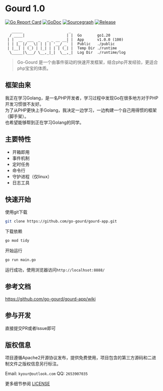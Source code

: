 
Gourd 1.0
===============

[![Go Report Card](https://goreportcard.com/badge/github.com/go-gourd/gourd)](https://goreportcard.com/report/github.com/go-gourd/gourd)
[![GoDoc](https://pkg.go.dev/badge/github.com/go-gourd/gourd?status.svg)](https://pkg.go.dev/github.com/go-gourd/gourd?tab=doc)
[![Sourcegraph](https://sourcegraph.com/github.com/go-gourd/gourd/-/badge.svg)](https://sourcegraph.com/github.com/go-gourd/gourd?badge)
[![Release](https://img.shields.io/github/release/go-gourd/gourd.svg?style=flat-square)](https://github.com/go-gourd/gourd/releases)

```text
   _____                     _
  / ____|                   | |  Go       go1.20
 | |  __  ___  _   _ _ __ __| |  App      v1.0.0 (100)
 | | |_ |/ _ \| | | | '__/ _` |  Public   ./public
 | |__| | (_) | |_| | | | (_| |  Temp Dir ./runtime
  \_____|\___/ \__,_|_|  \__,_|  Log Dir  ./runtime/log
```
> Go-Gourd 是一个由事件驱动的快速开发框架，结合php开发经验，更适合php宝宝的体质。

## 框架由来
我正在学习Golang，是一名PHP开发者，学习过程中发现Go在很多地方对于PHP开发习惯很不友好。  
为了从PHP更快上手Golang，我决定一边学习，一边构建一个自己用得惯的框架（脚手架）。  
也希望能够帮到正在学习Golang的同学。

## 主要特性
* 开箱即用
* 事件机制
* 定时任务
* 命令行
* 守护进程（仅linux）
* 日志工具

## 快速开始
使用git下载

```bash
git clone https://github.com/go-gourd/gourd-app.git
```

下载依赖
```bash
go mod tidy
```

开始运行
```bash
go run main.go
```

运行成功，使用浏览器访问`http://localhsot:8888/`

## 参考文档

https://github.com/go-gourd/gourd-app/wiki

## 参与开发

直接提交PR或者Issue即可
## 版权信息

项目遵循Apache2开源协议发布，提供免费使用，项目包含的第三方源码和二进制文件之版权信息另行标注。

Email: `kyour@outlook.com` QQ: `2653907035`

更多细节参阅 [LICENSE](LICENSE)